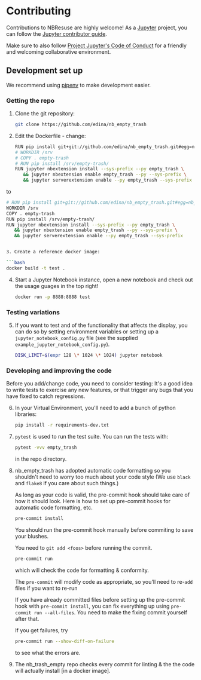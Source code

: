 # Contributing

Contributions to NBResuse are highly welcome! As a [Jupyter](https://jupyter.org) project,
you can follow the [Jupyter contributor guide](https://jupyter.readthedocs.io/en/latest/contributor/content-contributor.html).

Make sure to also follow [Project Jupyter's Code of Conduct](https://github.com/jupyter/governance/blob/master/conduct/code_of_conduct.md)
for a friendly and welcoming collaborative environment.

## Development set up

We recommend using [pipenv](https://docs.pipenv.org/) to make development easier.

### Getting the repo

1. Clone the git repository:

   ```bash
   git clone https://github.com/edina/nb_empty_trash
   ```
2. Edit the Dockerfile - change:

   ```bash
   RUN pip install git+git://github.com/edina/nb_empty_trash.git#egg=nb_empty_trash
   # WORKDIR /srv
   # COPY . empty-trash
   # RUN pip install /srv/empty-trash/
   RUN jupyter nbextension install --sys-prefix --py empty_trash \
      && jupyter nbextension enable empty_trash --py --sys-prefix \
      && jupyter serverextension enable --py empty_trash --sys-prefix
   ```
to
   ```bash
   # RUN pip install git+git://github.com/edina/nb_empty_trash.git#egg=nb_empty_trash
   WORKDIR /srv
   COPY . empty-trash
   RUN pip install /srv/empty-trash/
   RUN jupyter nbextension install --sys-prefix --py empty_trash \
      && jupyter nbextension enable empty_trash --py --sys-prefix \
      && jupyter serverextension enable --py empty_trash --sys-prefix


3. Create a reference docker image:
   
   ```bash
   docker build -t test .
   ```

4. Start a Jupyter Notebook instance, open a new notebook and check out the usage guages
   in the top right!

   ```bash
   docker run -p 8888:8888 test
   ```

### Testing variations

5. If you want to test and of the functionality that affects the display, you can do so
   by setting environment variables or setting up a `jupyter_notebook_config.py` file
   (see the supplied `example_jupyter_notebook_config.py`).

   ```bash
   DISK_LIMIT=$(expr 128 \* 1024 \* 1024) jupyter notebook
   ```

### Developing and improving the code

Before you add/change code, you need to consider testing: It's a good idea to write tests to exercise any new features,
or that trigger any bugs that you have fixed to catch regressions.

6. In your Virtual Environment, you'll need to add a bunch of python libraries:

   ```bash
   pip install -r requirements-dev.txt
   ```

7. `pytest` is used to run the test suite. You can run the tests with:

   ```bash
   pytest -vvv empty_trash
   ```

   in the repo directory.


8. nb_empty_trash has adopted automatic code formatting so you shouldn't
need to worry too much about your code style (We use `black` and `flake8`
if you care about such things.)

   As long as your code is valid, the pre-commit hook should take care of 
   how it should look. Here is how to set up pre-commit hooks for automatic
   code formatting, etc.

   ```bash
   pre-commit install
   ```

   You should run the pre-commit hook manually before commiting to save your blushes.

   You need to `git add <foos>` before running the commit.

   ```bash
   pre-commit run
   ```

   which will check the code for formatting & conformity.

   The `pre-commit` will modify code as appropriate, so you'll need to re-`add` files
   if you want to re-run

   If you have already committed files before setting up the pre-commit
hook with `pre-commit install`, you can fix everything up using
`pre-commit run --all-files`.  You need to make the fixing commit
yourself after that.

   If you get failures, try

   ```bash
   pre-commit run --show-diff-on-failure
   ```

   to see what the errors are.

9. The nb_trash_empty repo checks every commit for linting & the the code will actually install [in a docker image].
